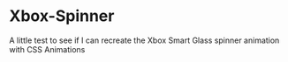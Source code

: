 Xbox-Spinner
============

A little test to see if I can recreate the Xbox Smart Glass spinner animation with CSS Animations